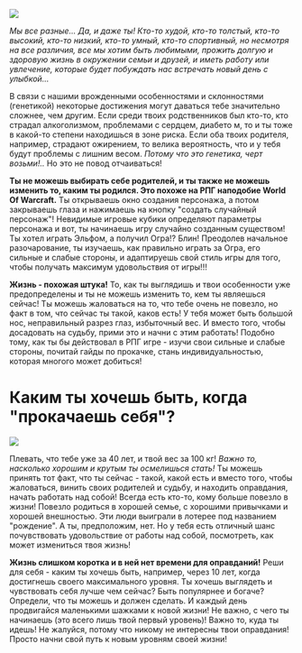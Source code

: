 <!-- 
Title: Ролевые игры и генетика… 
PostId: 3886754581600189546 
Published: true
-->

![](https://cdn.jsdelivr.net/gh/pashkas/levelupblog_2/draft/01.jpg)

*Мы все разные... Да, и даже ты! Кто-то худой, кто-то толстый, кто-то высокий, кто-то низкий, кто-то умный, кто-то спортивный, но несмотря на все различия, все мы хотим быть любимыми, прожить долгую и здоровую жизнь в окружении семьи и друзей, и иметь работу или увлечение, которые будет побуждать нас встречать новый день с улыбкой...*

<!--more-->

В связи с нашими врожденными особенностями и склонностями (генетикой) некоторые достижения могут даваться тебе значительно сложнее, чем другим. Если среди твоих родственников был кто-то, кто страдал алкоголизмом, проблемами с сердцем, диабето  м, то и ты тоже в какой-то степени находишься в зоне риска. Если оба твоих родителя, например, страдают ожирением, то велика вероятность, что и у тебя будут проблемы с лишним весом. *Потому что это генетика, черт возьми!..* Но это не повод отчаиваться!

**Ты не можешь выбирать себе родителей, и ты также не можешь изменить то, каким ты родился. Это похоже на РПГ наподобие World Of Warcraft.** Ты открываешь окно создания персонажа, а потом закрываешь глаза и нажимаешь на кнопку "создать случайный персонаж"! Невидимые игровые кубики определяют параметры персонажа и вот, ты начинаешь игру случайно созданным существом! Ты хотел играть Эльфом, а получил Огра!? Блин! Преодолев начальное разочарование, ты изучаешь, как правильно играть за Огра, его сильные и слабые стороны, и адаптируешь свой стиль игры для того, чтобы получать максимум удовольствия от игры!!!

**Жизнь - похожая штука!** То, как ты выглядишь и твои особенности уже предопределены и ты не можешь изменить то, кем ты являешься сейчас! Ты можешь жаловаться на то, что тебе очень не повезло, но факт в том, что сейчас ты такой, каков есть!  У тебя может быть большой нос, неправильный разрез глаз, избыточный вес. И вместо того, чтобы досадовать на судьбу, прими это и начни с этим работать! Подобно тому, как ты бы действовал в РПГ игре - изучи свои сильные и слабые стороны, почитай гайды по прокачке, стань индивидуальностью, которая многого может добиться!

# Каким ты хочешь быть, когда "прокачаешь себя"?

![](https://cdn.jsdelivr.net/gh/pashkas/levelupblog_2/draft/02.jpg)

Плевать, что тебе уже за 40 лет, и твой вес за 100 кг! *Важно то, насколько хорошим и крутым ты осмелишься стать!* Ты можешь принять тот факт, что ты сейчас - такой, какой есть и вместо того, чтобы жаловаться, винить своих родителей и судьбу, и находить оправдания, начать работать над собой! Всегда есть кто-то, кому больше повезло в жизни! Повезло родиться в хорошей семье, с хорошими привычками и хорошей внешностью. Эти люди выиграли в лотерее под названием "рождение". А ты, предположим, нет. Но у тебя есть отличный шанс почувствовать удовольствие от работы над собой, посмотреть, как может измениться твоя жизнь!

**Жизнь слишком коротка и в ней нет времени для оправданий!** Реши для себя - каким ты хочешь быть, например, через 10 лет, когда достигнешь своего максимального уровня. Ты хочешь выглядеть и чувствовать себя лучше чем сейчас? Быть популярнее и богаче? Определи, что ты можешь и должен сделать. И каждый день продвигайся маленькими шажками к новой жизни! Не важно, с чего ты начинаешь (это всего лишь твой первый уровень)! Важно то, куда ты идешь! Не жалуйся, потому что никому не интересны твои оправдания! Просто начни свой путь к новым уровням своей жизни!